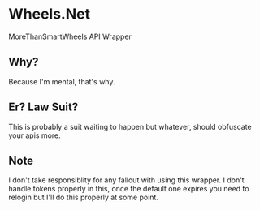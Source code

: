 # Wheels.Net
MoreThanSmartWheels API Wrapper

## Why?
Because I'm mental, that's why.

## Er? Law Suit?
This is probably a suit waiting to happen but whatever, should obfuscate your apis more.

## Note
I don't take responsiblity for any fallout with using this wrapper. I don't handle tokens properly in this, once the default one expires you need to relogin but I'll do this properly at some point.
